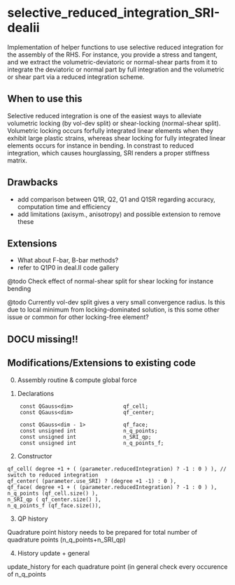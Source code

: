 # selective_reduced_integration_SRI-dealii

Implementation of helper functions to use selective reduced integration for the assembly of the RHS.
For instance, you provide a stress and tangent, and we extract the volumetric-deviatoric or normal-shear parts from it to integrate the deviatoric or normal part by full integration and the volumetric or shear part via a reduced integration scheme.

## When to use this
Selective reduced integration is one of the easiest ways to alleviate volumetric locking (by vol-dev split) or shear-locking (normal-shear split). Volumetric locking occurs forfully integrated linear elements when they exhibit large plastic strains, whereas shear locking for fully integrated linear elements occurs for instance in bending. In constrast to reduced integration, which causes hourglassing, SRI renders a proper stiffness matrix.

## Drawbacks
- add comparison between Q1R, Q2, Q1 and Q1SR regarding accuracy, computation time and efficiency
- add limitations (axisym., anisotropy) and possible extension to remove these

## Extensions
- What about F-bar, B-bar methods?
- refer to Q1P0 in deal.II code gallery

@todo Check effect of normal-shear split for shear locking for instance bending

@todo Currently vol-dev split gives a very small convergence radius. Is this due to local minimum from locking-dominated solution, is this some other issue or common for other locking-free element?

## DOCU missing!!

## Modifications/Extensions to existing code

0. Assembly routine & compute global force

1. Declarations

```
	const QGauss<dim>                qf_cell;
	const QGauss<dim>                qf_center;

	const QGauss<dim - 1>            qf_face;
	const unsigned int               n_q_points;
	const unsigned int				 n_SRI_qp;
	const unsigned int               n_q_points_f;
```

2. Constructor

```
qf_cell( degree +1 + ( (parameter.reducedIntegration) ? -1 : 0 ) ),	// switch to reduced integration
qf_center( (parameter.use_SRI) ? (degree +1 -1) : 0 ),
qf_face( degree +1 + ( (parameter.reducedIntegration) ? -1 : 0 ) ),
n_q_points (qf_cell.size() ),
n_SRI_qp ( qf_center.size() ),
n_q_points_f (qf_face.size()),
```

3. QP history

Quadrature point history needs to be prepared for total number of quadrature points (n_q_points+n_SRI_qp)


4. History update + general

update_history for each quadrature point (in general check every occurence of n_q_points